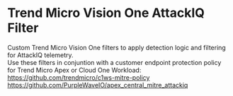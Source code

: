 # Trend Micro Vision One AttackIQ Filter
Custom Trend Micro Vision One filters to apply detection logic and filtering for AttackIQ telemetry.<br/>
Use these filters in conjuntion with a customer endpoint protection policy for Trend Micro Apex or Cloud One Workload:<br/>
https://github.com/trendmicro/c1ws-mitre-policy<br/>
https://github.com/PurpleWaveIO/apex_central_mitre_attackiq<br/>



